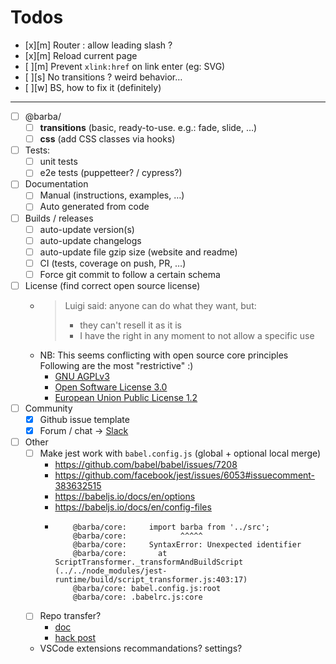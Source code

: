 # Todos

- [x][m] Router : allow leading slash ?
- [x][m] Reload current page
- [ ][m] Prevent `xlink:href` on link enter (eg: SVG)
- [ ][s] No transitions ? weird behavior…
- [ ][w] BS, how to fix it (definitely)

---

- [ ] @barba/
  - [ ] **transitions** (basic, ready-to-use. e.g.: fade, slide, …)
  - [ ] **css** (add CSS classes via hooks)
- [ ] Tests:
  - [ ] unit tests
  - [ ] e2e tests (puppetteer? / cypress?)
- [ ] Documentation
  - [ ] Manual (instructions, examples, …)
  - [ ] Auto generated from code
- [ ] Builds / releases
  - [ ] auto-update version(s)
  - [ ] auto-update changelogs
  - [ ] auto-update file gzip size (website and readme)
  - [ ] CI (tests, coverage on push, PR, …)
  - [ ] Force git commit to follow a certain schema
- [ ] License (find correct open source license)
  - > Luigi said: anyone can do what they want, but:
    >
    > - they can't resell it as it is
    > - I have the right in any moment to not allow a specific use
  - NB: This seems conflicting with open source core principles
    Following are the most "restrictive" :)
    - [GNU AGPLv3](https://choosealicense.com/licenses/agpl-3.0/)
    - [Open Software License 3.0](https://choosealicense.com/licenses/osl-3.0/)
    - [European Union Public License 1.2](https://choosealicense.com/licenses/eupl-1.2/)
- [ ] Community
  - [x] Github issue template
  - [x] Forum / chat -> [Slack](https://barbajs.slack.com)
- [ ] Other
  - [ ] Make jest work with `babel.config.js` (global + optional local merge)
    - https://github.com/babel/babel/issues/7208
    - https://github.com/facebook/jest/issues/6053#issuecomment-383632515
    - https://babeljs.io/docs/en/options
    - https://babeljs.io/docs/en/config-files
    - ```
          @barba/core:     import barba from '../src';
          @barba/core:            ^^^^^
          @barba/core:     SyntaxError: Unexpected identifier
          @barba/core:       at ScriptTransformer._transformAndBuildScript (../../node_modules/jest-runtime/build/script_transformer.js:403:17)
          @barba/core: babel.config.js:root
          @barba/core: .babelrc.js:core
      ```
  - [ ] Repo transfer?
    - [doc](https://help.github.com/articles/transferring-a-repository/)
    - [hack post](https://francisco.io/blog/transferring-github-stars/)
  - VSCode extensions recommandations? settings?

